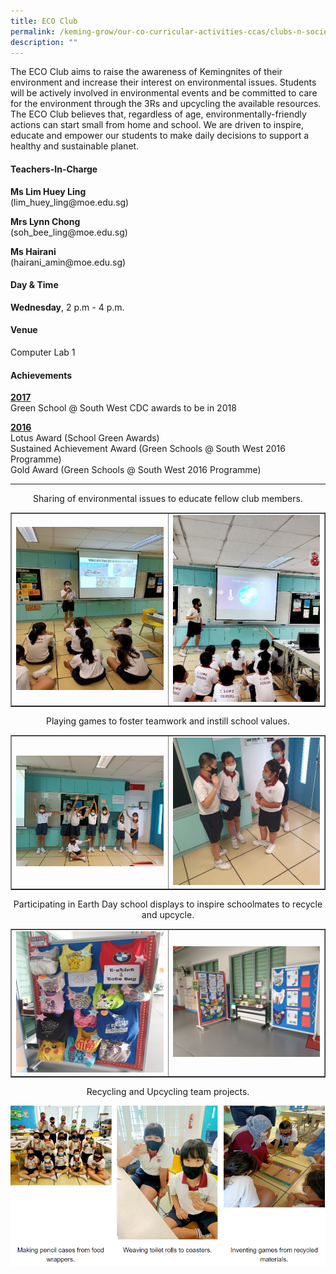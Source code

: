 ```yaml
---
title: ECO Club
permalink: /keming-grow/our-co-curricular-activities-ccas/clubs-n-societies/eco-club/
description: ""
---
```

<p>The ECO Club aims to raise the awareness of Kemingnites of their environment and increase their interest on environmental issues. Students will be actively involved in environmental events and be committed to care for the environment through the 3Rs and upcycling the available resources. The ECO Club believes that, regardless of age,&nbsp;environmentally-friendly actions can start small from home and school.&nbsp;We are driven to inspire, educate and empower our students to make daily decisions to support a healthy and sustainable planet.&nbsp;</p>
<h4>Teachers-In-Charge</h4>
<p><strong>Ms Lim Huey Ling<br /></strong>(lim_huey_ling@moe.edu.sg)</p>
<p><strong>Mrs Lynn Chong<br /></strong>(soh_bee_ling@moe.edu.sg)</p>
<p><strong>Ms Hairani<br /></strong>(hairani_amin@moe.edu.sg)</p>
<h4>Day &amp; Time</h4>
<p><strong>Wednesday</strong>, 2 p.m - 4 p.m.</p>
<h4>Venue</h4>
<p>Computer Lab 1</p>
<h4>Achievements</h4>
<p><u><strong>2017<br /></strong></u>Green School @ South West CDC awards to be in 2018</p>
<p><u><strong>2016<br /></strong></u>Lotus Award (School Green Awards)<br />Sustained Achievement Award (Green Schools @ South West 2016 Programme)<br />Gold Award (Green Schools @ South West 2016 Programme)</p>
<hr>
<p style="text-align: center;">Sharing of environmental issues to educate fellow club members.</p>
<table style="border-collapse: collapse; width: 100%;" border="1">
<tbody>
<tr>
<td style="width: 50%;"><img src="/images/eco1.jpg"></td>
<td style="width: 50%;"><img src="/images/eco2.jpg"></td>
</tr>
</tbody>
</table>
<p style="text-align: center;">Playing games to foster teamwork and instill school values.</p>
<table style="border-collapse: collapse; width: 100%;" border="1">
<tbody>
<tr>
<td style="width: 50%;"><img src="/images/eco3.jpg"></td>
<td style="width: 50%;"><img src="/images/eco4.jpg"></td>
</tr>
</tbody>
</table>
<p style="text-align: center;">Participating in Earth Day school displays to inspire schoolmates to recycle and upcycle.</p>
<table style="border-collapse: collapse; width: 100%;" border="1">
<tbody>
<tr>
<td style="width: 50%;"><img src="/images/eco5.jpg"></td>
<td style="width: 50%;"><img src="/images/eco6.jpg"></td>
</tr>
</tbody>
</table>
<p style="text-align: center;">Recycling and Upcycling team projects.</p>
<img src="/images/eco7.png">